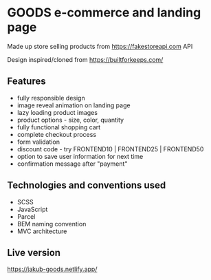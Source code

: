 # GOODS e-commerce and landing page

Made up store selling products from https://fakestoreapi.com API

Design inspired/cloned from https://builtforkeeps.com/

## Features

- fully responsible design
- image reveal animation on landing page
- lazy loading product images
- product options - size, color, quantity
- fully functional shopping cart
- complete checkout process
- form validation
- discount code - try FRONTEND10 | FRONTEND25 | FRONTEND50
- option to save user information for next time
- confirmation message after "payment"

## Technologies and conventions used

- SCSS
- JavaScript
- Parcel
- BEM naming convention
- MVC architecture

## Live version

https://jakub-goods.netlify.app/
